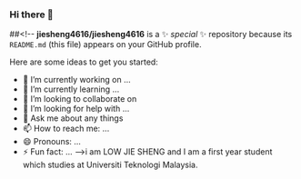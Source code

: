 ### Hi there 👋

##<!--
**jiesheng4616/jiesheng4616** is a ✨ _special_ ✨ repository because its `README.md` (this file) appears on your GitHub profile.

Here are some ideas to get you started:

- 🔭 I’m currently working on ...
- 🌱 I’m currently learning ...
- 👯 I’m looking to collaborate on 
- 🤔 I’m looking for help with ...
- 💬 Ask me about any things
- 📫 How to reach me: ...
- 😄 Pronouns: ...
- ⚡ Fun fact: ...
-->i am LOW JIE SHENG and I am a first year student which studies at Universiti Teknologi Malaysia.
